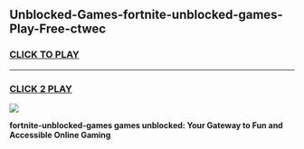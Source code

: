 
## Unblocked-Games-fortnite-unblocked-games-Play-Free-ctwec
<h3>
<a href="https://premium76.site?title=fortnite-unblocked-games&ref=19M">CLICK TO PLAY</a></h3>
<hr>

<h3>
<a href="https://premium76.site?title=fortnite-unblocked-games&ref=19M">CLICK 2 PLAY</a>
  
</h3>

<a href="https://premium76.site?title=fortnite-unblocked-games&ref=19M"><img src="https://clearcache.store/games.png"></a>


**fortnite-unblocked-games games unblocked: Your Gateway to Fun and Accessible Online Gaming**
